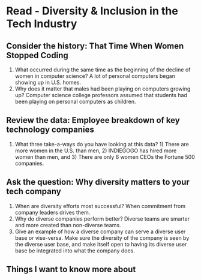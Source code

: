 
# Read - Diversity & Inclusion in the Tech Industry

## Consider the history: That Time When Women Stopped Coding

1. What occurred during the same time as the beginning of the decline of women in computer science? A lot of personal computers began showing up in U.S. homes.
2. Why does it matter that males had been playing on computers growing up? Computer science college professors assumed that students had been playing on personal computers as children.

## Review the data: Employee breakdown of key technology companies

1. What three take-a-ways do you have looking at this data? 1) There are more women in the U.S. than men, 2) INDIEGOGO has hired more women than men, and 3) There are only 6 women CEOs the Fortune 500 companies.

## Ask the question: Why diversity matters to your tech company

1. When are diversity efforts most successful? When commitment from company leaders drives them.
2. Why do diverse companies perform better? Diverse teams are smarter and more created than non-diverse teams.
3. Give an example of how a diverse company can serve a diverse user base or vise-versa. Make sure the diversity of the company is seen by the diverse user base, and make itself open to having its diverse user base be integrated into what the company does.

## Things I want to know more about
